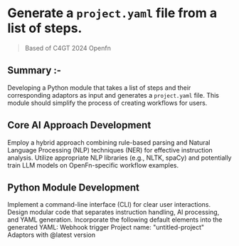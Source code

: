 # Generate a `project.yaml` file from a list of steps.
>Based of C4GT 2024 Openfn

## Summary :-
Developing a Python module that takes a list of steps and their
corresponding adaptors as input and generates a `project.yaml` file. This
module should simplify the process of creating workflows for users.

## Core AI Approach Development
Employ a hybrid approach combining rule-based parsing and Natural Language Processing (NLP) techniques (NER)  for effective instruction analysis.
Utilize appropriate NLP libraries (e.g., NLTK, spaCy) and potentially train LLM models on OpenFn-specific workflow examples.

## Python Module Development

Implement a command-line interface (CLI) for clear user interactions.
Design modular code that separates instruction handling, AI processing, and YAML generation.
Incorporate the following default elements into the generated YAML:
Webhook trigger
Project name: "untitled-project"
Adaptors with @latest version


